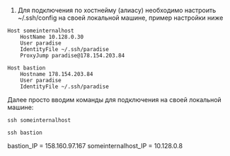 1) Для подключения по хостнейму (алиасу) необходимо настроить ~/.ssh/config на своей локальной машине, пример настройки ниже
```
Host someinternalhost
    HostName 10.128.0.30
    User paradise
    IdentityFile ~/.ssh/paradise
    ProxyJump paradise@178.154.203.84

Host bastion
	Hostname 178.154.203.84
	User paradise
	IdentityFile ~/.ssh/paradise
```
Далее просто вводим команды для подключения на своей локальной машине:
```angular2html
ssh someinternalhost

ssh bastion
```

bastion_IP = 158.160.97.167
someinternalhost_IP = 10.128.0.8
